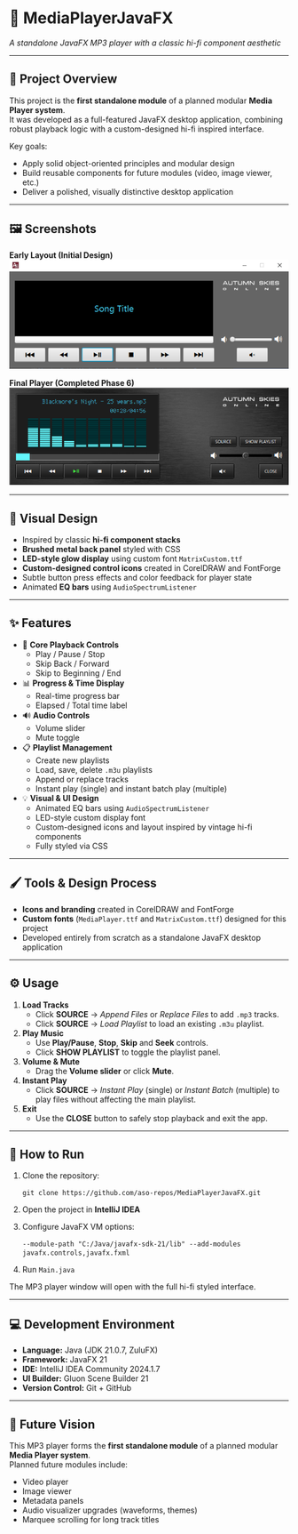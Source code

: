 # 📀 MediaPlayerJavaFX  
*A standalone JavaFX MP3 player with a classic hi-fi component aesthetic*

---

## 📌 Project Overview
This project is the **first standalone module** of a planned modular **Media Player system**.  
It was developed as a full-featured JavaFX desktop application, combining robust playback logic with a custom-designed hi-fi inspired interface.

Key goals:
- Apply solid object-oriented principles and modular design  
- Build reusable components for future modules (video, image viewer, etc.)  
- Deliver a polished, visually distinctive desktop application

---

## 🖼️ Screenshots

**Early Layout (Initial Design)**  
![Initial Design Layout](images/Basic%20Player%20layouty.PNG)

**Final Player (Completed Phase 6)**  
![Final Player Interface](images/final_player.png)

---

## 🎨 Visual Design
- Inspired by classic **hi-fi component stacks**  
- **Brushed metal back panel** styled with CSS  
- **LED-style glow display** using custom font `MatrixCustom.ttf`  
- **Custom-designed control icons** created in CorelDRAW and FontForge  
- Subtle button press effects and color feedback for player state  
- Animated **EQ bars** using `AudioSpectrumListener`

---

## ✨ Features

- 🎵 **Core Playback Controls**
  - Play / Pause / Stop
  - Skip Back / Forward
  - Skip to Beginning / End
- 📊 **Progress & Time Display**
  - Real-time progress bar
  - Elapsed / Total time label
- 🔊 **Audio Controls**
  - Volume slider
  - Mute toggle
- 📋 **Playlist Management**
  - Create new playlists
  - Load, save, delete `.m3u` playlists
  - Append or replace tracks
  - Instant play (single) and instant batch play (multiple)
- 💡 **Visual & UI Design**
  - Animated EQ bars using `AudioSpectrumListener`
  - LED-style custom display font
  - Custom-designed icons and layout inspired by vintage hi-fi components
  - Fully styled via CSS

---

## 🖌️ Tools & Design Process

- **Icons and branding** created in CorelDRAW and FontForge  
- **Custom fonts** (`MediaPlayer.ttf` and `MatrixCustom.ttf`) designed for this project  
- Developed entirely from scratch as a standalone JavaFX desktop application

---

## ⚙️ Usage

1. **Load Tracks**
   - Click **SOURCE** → *Append Files* or *Replace Files* to add `.mp3` tracks.
   - Click **SOURCE** → *Load Playlist* to load an existing `.m3u` playlist.
2. **Play Music**
   - Use **Play/Pause**, **Stop**, **Skip** and **Seek** controls.
   - Click **SHOW PLAYLIST** to toggle the playlist panel.
3. **Volume & Mute**
   - Drag the **Volume slider** or click **Mute**.
4. **Instant Play**
   - Click **SOURCE** → *Instant Play* (single) or *Instant Batch* (multiple) to play files without affecting the main playlist.
5. **Exit**
   - Use the **CLOSE** button to safely stop playback and exit the app.

---

## 🚀 How to Run

1. Clone the repository:

       git clone https://github.com/aso-repos/MediaPlayerJavaFX.git

2. Open the project in **IntelliJ IDEA**

3. Configure JavaFX VM options:

       --module-path "C:/Java/javafx-sdk-21/lib" --add-modules javafx.controls,javafx.fxml

4. Run `Main.java`

The MP3 player window will open with the full hi-fi styled interface.

---

## 💻 Development Environment

- **Language:** Java (JDK 21.0.7, ZuluFX)
- **Framework:** JavaFX 21
- **IDE:** IntelliJ IDEA Community 2024.1.7
- **UI Builder:** Gluon Scene Builder 21
- **Version Control:** Git + GitHub

---

## 🚀 Future Vision

This MP3 player forms the **first standalone module** of a planned modular **Media Player system**.  
Planned future modules include:

- Video player  
- Image viewer  
- Metadata panels  
- Audio visualizer upgrades (waveforms, themes)  
- Marquee scrolling for long track titles  
